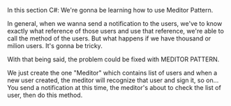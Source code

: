 In this section C#:
We're gonna be learning how to use Meditor Pattern.

In general, when we wanna send a notification to the users, we've to know exactly what reference of those users and use that reference, we're able to call the method of the users. But what happens if we have thousand or milion users. It's gonna be tricky.

With that being said, the problem could be fixed with MEDITOR PATTERN.

We just create the one "Meditor" which contains list of users and when a new user created, the meditor will recognize that user and sign it, so on... You send a notification at this time, the meditor's about to check the list of user, then do this method.


